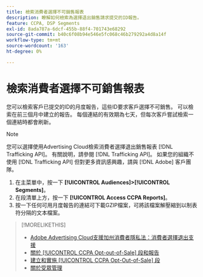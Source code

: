 ```yaml
---
title: 檢索消費者選擇不可銷售報表
description: 瞭解如何檢索為選擇退出銷售請求提交的ID報告。
feature: CCPA, DSP Segments
exl-id: 8ada787a-6dcf-455b-88f4-701743e68292
source-git-commit: b40c6f08b94e546e5fc068c46b279292a4d8a14f
workflow-type: tm+mt
source-wordcount: '163'
ht-degree: 0%

---
```


# 檢索消費者選擇不可銷售報表

您可以檢索客戶已提交的ID的月度報告，這些ID要求客戶選擇不可銷售。 可以檢索在前三個月中建立的報告。 每個連結的有效期為七天，但每次客戶嘗試檢索一個連結時都會刷新。

>[!NOTE]
>
>您可以選擇使用Advertising Cloud檢索消費者選擇退出銷售報表 [!DNL Trafficking API]。 有關說明，請參閱 [!DNL Trafficking API]。 如果您的組織不使用 [!DNL Trafficking API] 但對更多資訊感興趣，請與 [!DNL Adobe] 客戶團隊。

1. 在主菜單中，按一下 **[!UICONTROL Audiences]>[!UICONTROL Segments]**。
1. 在段清單上方，按一下 **[!UICONTROL Access CCPA Reports]**。
1. 按一下任何可用月度報告的連結可下載GZIP檔案，可將該檔案解壓縮到以制表符分隔的文本檔案。

>[!MORELIKETHIS]
>
>* [Adobe Advertising Cloud支援加州消費者隱私法：消費者選擇退出支援](https://experienceleague.adobe.com/docs/advertising-cloud/privacy/ad-cloud-ccpa-opt-out-of-sale.html)
>* [關於 [!UICONTROL CCPA Opt-out-of-Sale] 段和報告](ccpa-opt-out-about.md)
>* [建立和實施 [!UICONTROL CCPA Opt-Out-of-Sale] 段](ccpa-opt-out-segment-create.md)
>* [關於受眾管理](audience-about.md)

